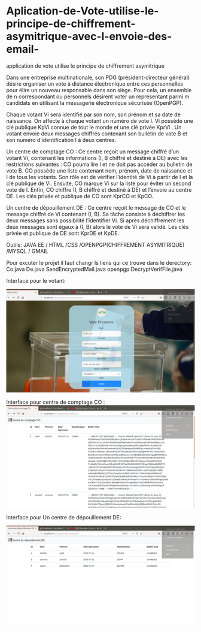 # Aplication-de-Vote-utilise-le-principe-de-chiffrement-asymitrique-avec-l-envoie-des-email-
application de vote utilise le principe de chiffrement asymitrique

Dans une entreprise multinationale, son PDG (président-directeur général) désire organiser un vote à distance électronique entre ces personnelles pour élire un nouveau responsable dans son siège. Pour cela, un ensemble de n correspondant ou personnels désirent voter un représentant parmi m candidats en utilisant la messagerie électronique sécurisée (OpenPGP).

Chaque votant Vi sera identifié par son nom, son prénom et sa date de naissance. On affecte
à chaque votant un numéro de vote I. Vi possède une clé publique KpVi connue de tout le monde et une clé privée KprVi . Un votant envoie deux messages chiffrés contenant son bulletin de vote B et son numéro d’identification I à deux centres.

Un centre de comptage CO : Ce centre reçoit un message chiffré d’un votant Vi, contenant les informations (I, B chiffré et destiné à DE) avec les restrictions suivantes : CO pourra lire I et ne doit pas accéder au bulletin de vote B. CO possède une liste contenant nom, prénom, date de naissance et I de tous les votants. Son rôle est de vérifier l’identité de Vi à partir de I et la clé publique de Vi. Ensuite, CO marque Vi sur la liste pour éviter un second vote de I. Enfin, CO chiffre (I, B chiffré et destiné à DE) et l’envoie au centre DE. Les clés privée et publique de CO sont KprCO et KpCO.

Un centre de dépouillement DE : Ce centre reçoit le message de CO et le message chiffré de Vi contenant (I, B). Sa tâche consiste à déchiffrer les deux messages sans possibilité l’identifier Vi. Si après déchiffrement les deux messages sont égaux à (I, B) alors le vote de Vi sera validé. Les clés privée et publique de DE sont KprDE et KpDE.


Outils: JAVA EE / HTML /CSS /OPENPGP(CHIFFREMENT ASYMITRIQUE) /MYSQL / GMAIL

Pour excuter le projet il faut changr ls liens qui ce trouve dans le derectory:
Co.java 
De.java
SendEncryptedMail.java
openpgp.DecryptVerifFile.java


Interface pour le votant:

![](Screenshot%20at%2022-49-50.png)

Interface pour centre de comptage CO :
![](Screenshot%20at%2022-50-15.png)

Interface pour Un centre de dépouillement DE:

![](Screenshot%20at%2022-50-31.png)

